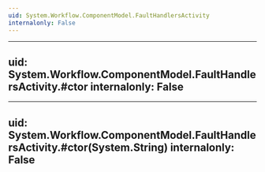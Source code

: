 ```yaml
---
uid: System.Workflow.ComponentModel.FaultHandlersActivity
internalonly: False
---
```


---
uid: System.Workflow.ComponentModel.FaultHandlersActivity.#ctor
internalonly: False
---

---
uid: System.Workflow.ComponentModel.FaultHandlersActivity.#ctor(System.String)
internalonly: False
---
